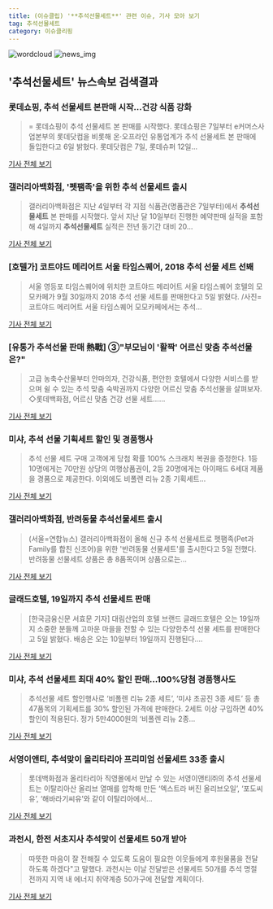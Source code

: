 ```yaml
---
title: (이슈클립) '**추석선물세트**' 관련 이슈, 기사 모아 보기
tag: 추석선물세트
category: 이슈클리핑
---
```

![wordcloud](https://s3.ap-northeast-2.amazonaws.com/lyrics101-wordcloud/2018-09-06-1536183435.png)
![news_img](https://user-images.githubusercontent.com/42597476/44507050-1206f400-a6e4-11e8-8d98-7ffbfebb353f.png)
## **'**추석선물세트**'** 뉴스속보 검색결과
### 롯데쇼핑, 추석 선물세트 본판매 시작…건강 식품 강화

>= 롯데쇼핑이 추석 선물세트 본 판매를 시작했다. 롯데쇼핑은 7일부터 e커머스사업본부의 롯데닷컴을 비롯해 온·오프라인 유통업계가 추석 선물세트 본 판매에 돌입한다고 6일 밝혔다. 롯데닷컴은 7일, 롯데슈퍼 12일...

<a href="http://www.newsis.com/view/?id=NISX20180905_0000410490&cID=13001&pID=13000" target="_blank">기사 전체 보기</a>

### 갤러리아백화점, '펫팸족'을 위한 추석 선물세트 출시

>갤러리아백화점은 지난 4일부터 각 지점 식품관(명품관은 7일부터)에서 **추석선물세트** 본 판매를 시작했다. 앞서 지난 달 10일부터 진행한 예약판매 실적을 포함해 4일까지 **추석선물세트** 실적은 전년 동기간 대비 20...

<a href="http://www.segye.com/content/html/2018/09/05/20180905006406.html?OutUrl=naver" target="_blank">기사 전체 보기</a>

### [호텔가] 코트야드 메리어트 서울 타임스퀘어, 2018 추석 선물 세트 선봬

>서울 영등포 타임스퀘어에 위치한 코트야드 메리어트 서울 타임스퀘어 호텔의 모모카페가 9월 30일까지 2018 추석 선물 세트를 판매한다고 5일 밝혔다. /사진=코트야드 메리어트 서울 타임스퀘어 모모카페에서는 추석...

<a href="http://moneys.mt.co.kr/news/mwView.php?no=2018090509338065236" target="_blank">기사 전체 보기</a>

### [유통가 추석선물 판매 熱戰] ③"부모님이 '활짝' 어르신 맞춤 추석선물은?"

>고급 농축수산물부터 안마의자, 건강식품, 편안한 호텔에서 다양한 서비스를 받으며 쉴 수 있는 추석 맞춤 숙박권까지 다양한 어르신 맞춤 추석선물을 살펴보자. ◇롯데백화점, 어르신 맞춤 건강 선물 세트......

<a href="http://www.asiatime.co.kr/news/articleView.html?idxno=197881" target="_blank">기사 전체 보기</a>

### 미샤, 추석 선물 기획세트 할인 및 경품행사

>추석 선물 세트 구매 고객에게 당첨 확률 100% 스크래치 복권을 증정한다. 1등 10명에게는 70만원 상당의 여행상품권이, 2등 20명에게는 아이패드 6세대 제품을 경품으로 제공한다. 이외에도 비폴렌 리뉴 2종 기획세트...

<a href="http://www.segye.com/content/html/2018/09/05/20180905006411.html?OutUrl=naver" target="_blank">기사 전체 보기</a>

### 갤러리아백화점, 반려동물 **추석선물세트** 출시

>(서울=연합뉴스) 갤러리아백화점이 올해 신규 추석 선물세트로 펫팸족(Pet과 Family를 합친 신조어)을 위한 '반려동물 선물세트'를 출시한다고 5일 전했다. 반려동물 선물세트 상품은 총 8품목이며 상품으로는...

<a href="http://app.yonhapnews.co.kr/YNA/Basic/SNS/r.aspx?c=PYH20180905034700013&did=1196m" target="_blank">기사 전체 보기</a>

### 글래드호텔, 19일까지 추석 선물세트 판매

>[한국금융신문 서효문 기자] 대림산업의 호텔 브랜드 글래드호텔은 오는 19일까지 소중한 분들께 고마운 마을을 전할 수 있는 다양한추석 선물 세트를 판매한다고 5일 밝혔다. 배송은 오는 10일부터 19일까지 진행된다....

<a href="http://www.fntimes.com/html/view.php?ud=20180905110529258599ebb03838_18" target="_blank">기사 전체 보기</a>

### 미샤, 추석 선물세트 최대 40% 할인 판매…100%당첨 경품행사도

>추석선물 세트 할인행사로 ‘비폴렌 리뉴 2종 세트’, ‘미샤 초공진 3종 세트’ 등 총 47품목의 기획세트를 30% 할인된 가격에 판매한다. 2세트 이상 구입하면 40% 할인이 적용된다. 정가 5만4000원의 ‘비폴렌 리뉴 2종...

<a href="http://view.asiae.co.kr/news/view.htm?idxno=2018090508232566458" target="_blank">기사 전체 보기</a>

### 서영이앤티, 추석맞이 올리타리아 프리미엄 선물세트 33종 출시

>롯데백화점과 올리타리아 직영몰에서 만날 수 있는 서영이앤티㈜의 추석 선물세트는 이탈리아산 올리브 열매를 압착해 만든 ‘엑스트라 버진 올리브오일’, ‘포도씨유’, ‘해바라기씨유’와 같이 이탈리아에서...

<a href="http://news1.kr/articles/?3418128" target="_blank">기사 전체 보기</a>

### 과천시, 한전 서초지사 추석맞이 선물세트 50개 받아

>따뜻한 마음이 잘 전해질 수 있도록 도움이 필요한 이웃들에게 후원물품을 전달하도록 하겠다"고 말했다. 과천시는 이날 전달받은 선물세트 50개를 추석 명절 전까지 지역 내 에너지 취약계층 50가구에 전달할 계획이다.

<a href="http://www.ekn.kr/news/article.html?no=384439" target="_blank">기사 전체 보기</a>


